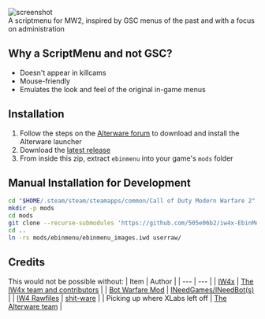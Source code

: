![screenshot](https://github.com/user-attachments/assets/28b9c7f2-835a-4076-b6fb-6186826c0c36)  
A scriptmenu for MW2, inspired by GSC menus of the past and with a focus on administration

## Why a ScriptMenu and not GSC?
- Doesn't appear in killcams
- Mouse-friendly
- Emulates the look and feel of the original in-game menus

## Installation
1. Follow the steps on the [Alterware forum](https://forum.alterware.dev/t/how-to-install-the-alterware-launcher/56) to download and install the Alterware launcher
1. Download the [latest release](https://github.com/505e06b2/iw4x-EbinMenu/releases/latest)
1. From inside this zip, extract `ebinmenu` into your game's `mods` folder

## Manual Installation for Development
```bash
cd "$HOME/.steam/steam/steamapps/common/Call of Duty Modern Warfare 2"
mkdir -p mods
cd mods
git clone --recurse-submodules 'https://github.com/505e06b2/iw4x-EbinMenu' ebinmenu
cd ..
ln -rs mods/ebinmenu/ebinmenu_images.iwd userraw/
```

## Credits
This would not be possible without:
| Item | Author |
| --- | --- |
| [IW4x](https://github.com/iw4x/iw4x-client) | [The IW4x team and contributors](https://github.com/iw4x) |
| [Bot Warfare Mod](https://github.com/ineedbots/iw4_bot_warfare) | [INeedGames/INeedBot(s)](https://ineedbots.github.io/) |
| [IW4 Rawfiles](https://github.com/shit-ware/IW4) | [shit-ware](https://github.com/shit-ware/IW4) |
| Picking up where XLabs left off | [The Alterware team](https://alterware.dev/) |
